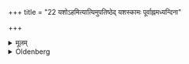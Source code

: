 +++
title = "22 यशोऽहमित्यात्यिमुपतिष्ठेद् यशस्कामः पूर्वाह्नमध्यन्दिना"

+++

<details><summary>मूलम्</summary>

यशोऽहमित्यात्यिमुपतिष्ठेद् यशस्कामः पूर्वाह्नमध्यन्दिना पराह्णेषु २२
</details>

<details><summary>Oldenberg</summary>

23. One who is desirous of glory should worship the sun in the forenoon, at noon, and in the afternoon, with (the formula), 'I am glory' (MB. II, 5, 9).
</details>
